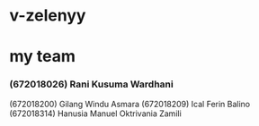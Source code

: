 # v-zelenyy

# my team
### (672018026) Rani Kusuma Wardhani
(672018200) Gilang Windu Asmara
(672018209) Ical Ferin Balino
(672018314) Hanusia Manuel Oktrivania Zamili
